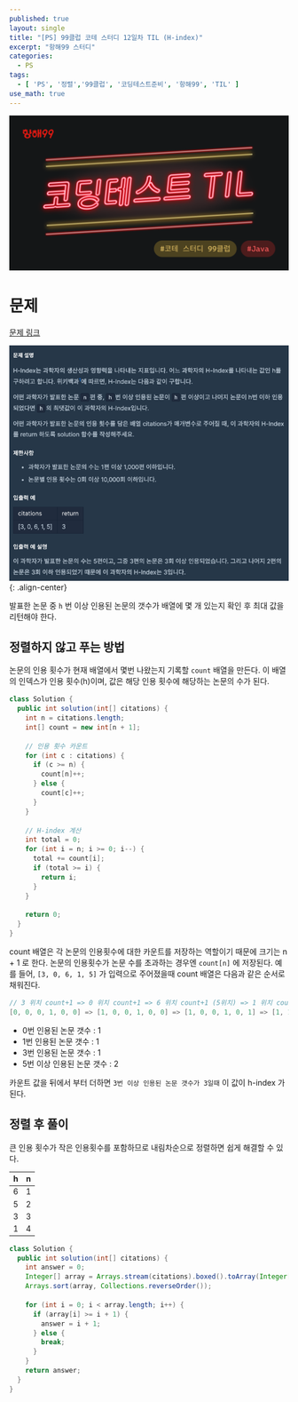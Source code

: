 ```yaml
---
published: true
layout: single
title: "[PS] 99클럽 코테 스터디 12일차 TIL (H-index)"
excerpt: "항해99 스터디"
categories:
  - PS
tags:
  - [ 'PS', '정렬','99클럽', '코딩테스트준비', '항해99', 'TIL' ]
use_math: true
---
```


![img_3.png](https://github.com/zhtmr/static-files-for-posting/blob/main/static-files-for-posting/20240722/99club_TIL_thumbnail/%EA%B8%B0%EB%B3%B8%ED%98%951_java.png?raw=true)

# 문제 

[문제 링크](https://school.programmers.co.kr/learn/courses/30/lessons/42747)

![img_3.png](https://github.com/zhtmr/static-files-for-posting/blob/main/static-files-for-posting/20240802/img_3.png?raw=true){: .align-center}

발표한 논문 중 `h` 번 이상 인용된 논문의 갯수가 배열에 몇 개 있는지 확인 후 최대 값을 리턴해야 한다. 

## 정렬하지 않고 푸는 방법

논문의 인용 횟수가 현재 배열에서 몇번 나왔는지 기록할 `count` 배열을 만든다. 
이 배열의 인덱스가 인용 횟수(h)이며, 값은 해당 인용 횟수에 해당하는 논문의 수가 된다.


```java
class Solution {
  public int solution(int[] citations) {
    int n = citations.length;
    int[] count = new int[n + 1];

    // 인용 횟수 카운트
    for (int c : citations) {
      if (c >= n) {
        count[n]++;
      } else {
        count[c]++;
      } 
    }
    
    // H-index 계산
    int total = 0;
    for (int i = n; i >= 0; i--) {
      total += count[i];
      if (total >= i) {
        return i;
      }
    }
    
    return 0;
  }
}
```
count 배열은 각 논문의 인용횟수에 대한 카운트를 저장하는 역할이기 때문에 크기는 n + 1 로 한다. 
논문의 인용횟수가 논문 수를 초과하는 경우엔 `count[n]` 에 저장된다.
예를 들어, `[3, 0, 6, 1, 5]` 가 입력으로 주어졌을때 count 배열은 다음과 같은 순서로 채워진다.
```java
// 3 위치 count+1 => 0 위치 count+1 => 6 위치 count+1 (5위치) => 1 위치 count+1 => 5 위치 count+1 
[0, 0, 0, 1, 0, 0] => [1, 0, 0, 1, 0, 0] => [1, 0, 0, 1, 0, 1] => [1, 1, 0, 1, 0, 1] => [1, 1, 0, 1, 0, 2]
```
- 0번 인용된 논문 갯수 : 1
- 1번 인용된 논문 갯수 : 1
- 3번 인용된 논문 갯수 : 1
- 5번 이상 인용된 논문 갯수 : 2

카운트 값을 뒤에서 부터 더하면 `3번 이상 인용된 논문 갯수가 3일때` 이 값이 h-index 가 된다.




## 정렬 후 풀이
큰 인용 횟수가 작은 인용횟수를 포함하므로 내림차순으로 정렬하면 쉽게 해결할 수 있다.

| h 	  | n 	  |
|:----:|:----:|
| 6 	  | 1 	  |
| 5 	  | 2 	  |
| 3 	  | 3 	  |
| 1 	  | 4 	  |

```java
class Solution {
  public int solution(int[] citations) {
    int answer = 0;
    Integer[] array = Arrays.stream(citations).boxed().toArray(Integer[]::new);
    Arrays.sort(array, Collections.reverseOrder());

    for (int i = 0; i < array.length; i++) {
      if (array[i] >= i + 1) {
        answer = i + 1;
      } else {
        break;
      }
    }
    return answer;
  }
}
```
